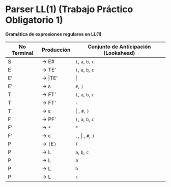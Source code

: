 # Parser LL(1) (Trabajo Práctico Obligatorio 1)  
**Gramática de expresiones regulares en LL(1)**

| No Terminal | Producción           | Conjunto de Anticipación (Lookahead)       |
|-------------|----------------------|--------------------------------------------|
| S           | → E#                 | `(`, `a`, `b`, `c`                         |
| E           | → TE'                | `(`, `a`, `b`, `c`                         |
| E'          | → &#124;TE’             | &#124;                                        |
| E'          | → ε                  | `#`, `)`                                   |
| T           | → FT'                | `(`, `a`, `b`, `c`                         |
| T'          | → FT’                | `.`                                        |
| T'          | → ε                  | &#124; , `#`, `)`                              |
| F           | → PF'                | `(`, `a`, `b`, `c`                         |
| F'          | → `*`                | `*`                                        |
| F'          | → ε                  | `.`, &#124; , `#`, `)`                         |
| P           | → `(`E`)`            | `(`                                        |
| P           | → L                  | `a`, `b`, `c`                              |
| P           | → L                  | `a`                                        |
| P           | → L                  | `b`                                        |
| P           | → L                  | `c`                                        |
